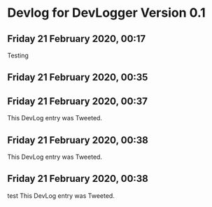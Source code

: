 
# Devlog for DevLogger Version 0.1

## Friday 21 February 2020, 00:17

Testing 

## Friday 21 February 2020, 00:35



## Friday 21 February 2020, 00:37

 
This DevLog entry was Tweeted.

## Friday 21 February 2020, 00:38

 
This DevLog entry was Tweeted.

## Friday 21 February 2020, 00:38

test 
This DevLog entry was Tweeted.

